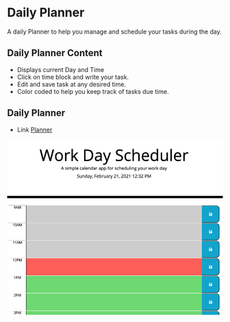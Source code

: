 # Daily Planner
A daily Planner to help you manage and schedule your tasks during the day.

## Daily Planner Content
* Displays current Day and Time 
* Click on time block and write your task.
* Edit and save task at any desired time.
* Color coded to help you keep track of tasks due time.





## Daily Planner

* Link 
[Planner](https://jaimecedillo.github.io/daily-planner/)


![Application Screenshot](https://github.com/jaimecedillo/daily-planner/blob/main/screenshot.png)